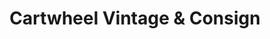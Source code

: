---
title: "Cartwheel Vintage & Consign"
url: /seattle/cartwheel-vintage-und-consign/
shop: Kleidung
---